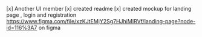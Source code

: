 [x] Another UI member
[x] created readme
[x] created mockup for landing page , login and registration https://www.figma.com/file/xzKJtEMjY2Sg7HJhiMIRVf/landing-page?node-id=116%3A7 on figma
